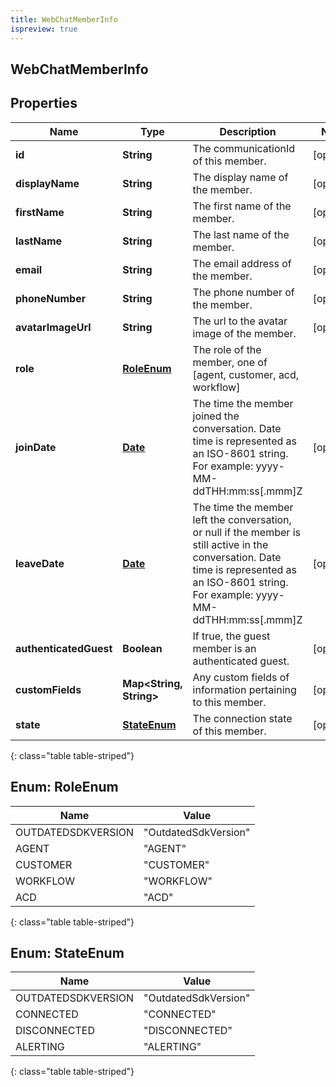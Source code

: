 ```yaml
---
title: WebChatMemberInfo
ispreview: true
---
```

## WebChatMemberInfo


## Properties

| Name | Type | Description | Notes |
| ------------ | ------------- | ------------- | ------------- |
| **id** | **String** | The communicationId of this member. |  [optional] |
| **displayName** | **String** | The display name of the member. |  [optional] |
| **firstName** | **String** | The first name of the member. |  [optional] |
| **lastName** | **String** | The last name of the member. |  [optional] |
| **email** | **String** | The email address of the member. |  [optional] |
| **phoneNumber** | **String** | The phone number of the member. |  [optional] |
| **avatarImageUrl** | **String** | The url to the avatar image of the member. |  [optional] |
| **role** | [**RoleEnum**](#RoleEnum) | The role of the member, one of [agent, customer, acd, workflow] |  |
| **joinDate** | [**Date**](Date.html) | The time the member joined the conversation. Date time is represented as an ISO-8601 string. For example: yyyy-MM-ddTHH:mm:ss[.mmm]Z |  [optional] |
| **leaveDate** | [**Date**](Date.html) | The time the member left the conversation, or null if the member is still active in the conversation. Date time is represented as an ISO-8601 string. For example: yyyy-MM-ddTHH:mm:ss[.mmm]Z |  [optional] |
| **authenticatedGuest** | **Boolean** | If true, the guest member is an authenticated guest. |  [optional] |
| **customFields** | **Map&lt;String, String&gt;** | Any custom fields of information pertaining to this member. |  [optional] |
| **state** | [**StateEnum**](#StateEnum) | The connection state of this member. |  [optional] |
{: class="table table-striped"}


<a name="RoleEnum"></a>

## Enum: RoleEnum

| Name | Value |
| ---- | ----- |
| OUTDATEDSDKVERSION | &quot;OutdatedSdkVersion&quot; |
| AGENT | &quot;AGENT&quot; |
| CUSTOMER | &quot;CUSTOMER&quot; |
| WORKFLOW | &quot;WORKFLOW&quot; |
| ACD | &quot;ACD&quot; |
{: class="table table-striped"}


<a name="StateEnum"></a>

## Enum: StateEnum

| Name | Value |
| ---- | ----- |
| OUTDATEDSDKVERSION | &quot;OutdatedSdkVersion&quot; |
| CONNECTED | &quot;CONNECTED&quot; |
| DISCONNECTED | &quot;DISCONNECTED&quot; |
| ALERTING | &quot;ALERTING&quot; |
{: class="table table-striped"}



